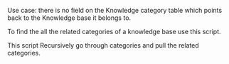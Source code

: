Use case: there is no field on the Knowledge category table which points back to the Knowledge base it belongs to. 

To find the all the related categories of a knowledge base use this script.

This script Recursively go through categories and pull the related categories.
